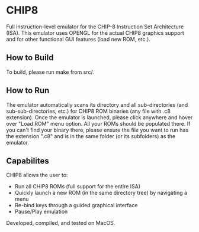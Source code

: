 # CHIP8
Full instruction-level emulator for the CHIP-8 Instruction Set Architecture (ISA). This emulator uses OPENGL for the actual CHIP8 graphics support and for other functional GUI features (load new ROM, etc.).

## How to Build
To build, please run make from src/.

## How to Run
The emulator automatically scans its directory and all sub-directories (and sub-sub-directories, etc.) for CHIP8 ROM binaries (any file with .c8 extension). Once the emulator is launched, please click anywhere and hover over "Load ROM" menu option. All your ROMs should be populated there. If you can't find your binary there, please ensure the file you want to run has the extension ".c8" and is in the same folder (or its subfolders) as the emulator.

## Capabilites
CHIP8 allows the user to:
* Run all CHIP8 ROMs (full support for the entire ISA)
* Quickly launch a new ROM (in the same directory tree) by navigating a menu
* Re-bind keys through a guided graphical interface
* Pause/Play emulation


Developed, compiled, and tested on MacOS.

